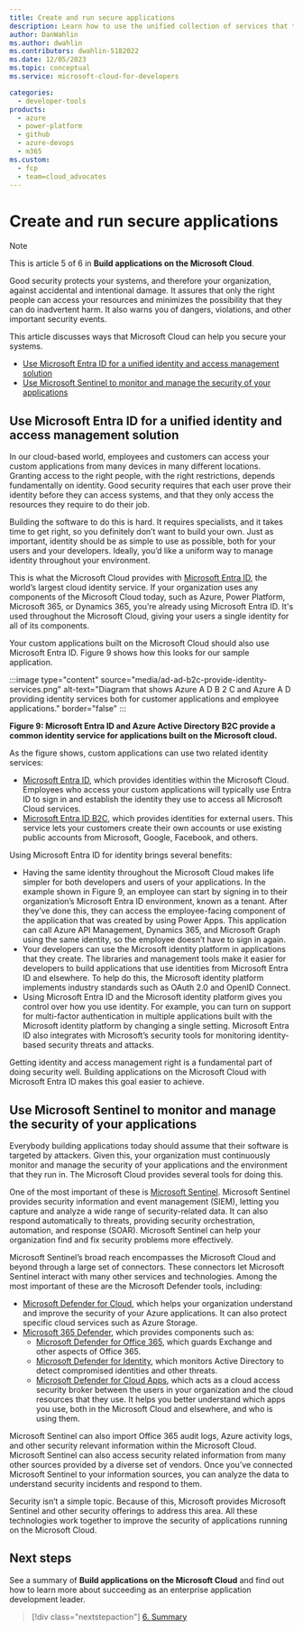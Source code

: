 ```yaml
---
title: Create and run secure applications
description: Learn how to use the unified collection of services that the Microsoft Cloud provides to improve security.
author: DanWahlin
ms.author: dwahlin
ms.contributors: dwahlin-5182022
ms.date: 12/05/2023
ms.topic: conceptual
ms.service: microsoft-cloud-for-developers

categories:
  - developer-tools
products:
  - azure
  - power-platform
  - github
  - azure-devops
  - m365
ms.custom:
  - fcp
  - team=cloud_advocates
---
```


# Create and run secure applications

> [!Note]
> This is article 5 of 6 in **Build applications on the Microsoft Cloud**.

Good security protects your systems, and therefore your organization, against accidental and intentional damage. It assures that only the right people can access your resources and minimizes the possibility that they can do inadvertent harm. It also warns you of dangers, violations, and other important security events.

This article discusses ways that Microsoft Cloud can help you secure your systems.

- [Use Microsoft Entra ID for a unified identity and access management solution](#use-microsoft-entra-id-for-a-unified-identity-and-access-management-solution)
- [Use Microsoft Sentinel to monitor and manage the security of your applications](#use-microsoft-sentinel-to-monitor-and-manage-the-security-of-your-applications)

## Use Microsoft Entra ID for a unified identity and access management solution

In our cloud-based world, employees and customers can access your custom applications from many devices in many different locations. Granting access to the right people, with the right restrictions, depends fundamentally on identity. Good security requires that each user prove their identity before they can access systems, and that they only access the resources they require to do their job.

Building the software to do this is hard. It requires specialists, and it takes time to get right, so you definitely don’t want to build your own. Just as important, identity should be as simple to use as possible, both for your users and your developers. Ideally, you’d like a uniform way to manage identity throughout your environment.

This is what the Microsoft Cloud provides with [Microsoft Entra ID](/entra), the world’s largest cloud identity service. If your organization uses any components of the Microsoft Cloud today, such as Azure, Power Platform, Microsoft 365, or Dynamics 365, you’re already using Microsoft Entra ID. It's used throughout the Microsoft Cloud, giving your users a single identity for all of its components.

Your custom applications built on the Microsoft Cloud should also use Microsoft Entra ID. Figure 9 shows how this looks for our sample application.

:::image type="content" source="media/ad-ad-b2c-provide-identity-services.png" alt-text="Diagram that shows Azure A D B 2 C and Azure A D providing identity services both for customer applications and employee applications." border="false" :::

**Figure 9: Microsoft Entra ID and Azure Active Directory B2C provide a common identity service for applications built on the Microsoft cloud.**

As the figure shows, custom applications can use two related identity services:

- [Microsoft Entra ID](/entra), which provides identities within the Microsoft Cloud. Employees who access your custom applications will typically use Entra ID to sign in and establish the identity they use to access all Microsoft Cloud services.
- [Microsoft Entra ID B2C](/azure/active-directory-b2c), which provides identities for external users. This service lets your customers create their own accounts or use existing public accounts from Microsoft, Google, Facebook, and others.

Using Microsoft Entra ID for identity brings several benefits:

- Having the same identity throughout the Microsoft Cloud makes life simpler for both developers and users of your applications. In the example shown in Figure 9, an employee can start by signing in to their organization’s Microsoft Entra ID environment, known as a tenant. After they’ve done this, they can access the employee-facing component of the application that was created by using Power Apps. This application can call Azure API Management, Dynamics 365, and Microsoft Graph using the same identity, so the employee doesn’t have to sign in again.
- Your developers can use the Microsoft identity platform in applications that they create. The libraries and management tools make it easier for developers to build applications that use identities from Microsoft Entra ID and elsewhere. To help do this, the Microsoft identity platform implements industry standards such as OAuth 2.0 and OpenID Connect.
- Using Microsoft Entra ID and the Microsoft identity platform gives you control over how you use identity. For example, you can turn on support for multi-factor authentication in multiple applications built with the Microsoft identity platform by changing a single setting. Microsoft Entra ID also integrates with Microsoft’s security tools for monitoring identity-based security threats and attacks.

Getting identity and access management right is a fundamental part of doing security well. Building applications on the Microsoft Cloud with Microsoft Entra ID makes this goal easier to achieve.

## Use Microsoft Sentinel to monitor and manage the security of your applications

Everybody building applications today should assume that their software is targeted by attackers. Given this, your organization must continuously monitor and manage the security of your applications and the environment that they run in. The Microsoft Cloud provides several tools for doing this.

One of the most important of these is [Microsoft Sentinel](/azure/sentinel). Microsoft Sentinel provides security information and event management (SIEM), letting you capture and analyze a wide range of security-related data. It can also respond automatically to threats, providing security orchestration, automation, and response (SOAR). Microsoft Sentinel can help your organization find and fix security problems more effectively.

Microsoft Sentinel’s broad reach encompasses the Microsoft Cloud and beyond through a large set of connectors. These connectors let Microsoft Sentinel interact with many other services and technologies. Among the most important of these are the Microsoft Defender tools, including:

- [Microsoft Defender for Cloud](/azure/defender-for-cloud), which helps your organization understand and improve the security of your Azure applications. It can also protect specific cloud services such as Azure Storage.
- [Microsoft 365 Defender](/microsoft-365/security/defender), which provides components such as:
  - [Microsoft Defender for Office 365](/microsoft-365/security/office-365-security), which guards Exchange and other aspects of Office 365.
  - [Microsoft Defender for Identity](/defender-for-identity), which monitors Active Directory to detect compromised identities and other threats.
  - [Microsoft Defender for Cloud Apps](/defender-cloud-apps), which acts as a cloud access security broker between the users in your organization and the cloud resources that they use. It helps you better understand which apps you use, both in the Microsoft Cloud and elsewhere, and who is using them.

Microsoft Sentinel can also import Office 365 audit logs, Azure activity logs, and other security relevant information within the Microsoft Cloud. Microsoft Sentinel can also access security related information from many other sources provided by a diverse set of vendors. Once you’ve connected Microsoft Sentinel to your information sources, you can analyze the data to understand security incidents and respond to them.

Security isn’t a simple topic. Because of this, Microsoft provides Microsoft Sentinel and other security offerings to address this area. All these technologies work together to improve the security of applications running on the Microsoft Cloud.

## Next steps

See a summary of **Build applications on the Microsoft Cloud** and find out how to learn more about succeeding as an enterprise application development leader.

> [!div class="nextstepaction"]
> [6. Summary](summary.md)
